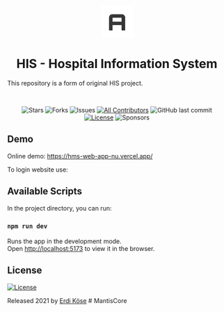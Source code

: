 <p align="center" style="margin-bottom: 32px">
  <a href="https://erdkse.com" >
    <img src="https://raw.githubusercontent.com/erdkse/adminlte-3-react/main/public/img/logo.png" alt="AdminLTE logo" width="75" height="75">
  </a>
</p>

<h1 align="center">HIS - Hospital Information System</h1>

<p>
  This repository is a form of original HIS project. 
</p>
<br>

<span align="center">

![Stars](https://img.shields.io/github/stars/erdkse/adminlte-3-react?style=flat-square)
![Forks](https://img.shields.io/github/forks/erdkse/adminlte-3-react?style=flat-square)
![Issues](https://img.shields.io/github/issues/erdkse/adminlte-3-react?style=flat-square)
[![All Contributors](https://img.shields.io/badge/all_contributors-5-green.svg?style=flat-square)](#contributors-)
![GitHub last commit](https://img.shields.io/github/last-commit/erdkse/adminlte-3-react.svg)
[![License](https://img.shields.io/github/license/erdkse/adminlte-3-react.svg)](LICENSE)
![Sponsors](https://img.shields.io/github/sponsors/erdkse.svg)

</span>

## Demo

Online demo: https://hms-web-app-nu.vercel.app/

To login website use:

<!-- `username:` admin@example.com<br />
`password:` admin<br /> -->

## Available Scripts

In the project directory, you can run:

### `npm run dev`

Runs the app in the development mode.<br />
Open [http://localhost:5173](http://localhost:5173) to view it in the browser.

## License

[![License](https://img.shields.io/github/license/erdkse/adminlte-3-react.svg)](/LICENSE)

Released 2021 by [Erdi Köse](https://erdkse.com)
#   M a n t i s C o r e 
 
 